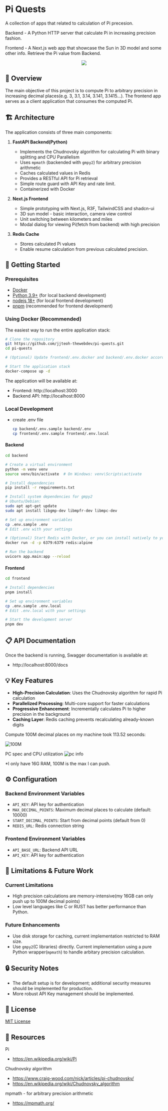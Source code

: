# Pi Quests
A collection of apps that related to calculation of Pi precesion.

Backend - A Python HTTP server that calculate Pi in increasing precision fashion.


Frontend - A Next.js web app that showcase the Sun in 3D model and some other info. Retrieve the Pi value from Backend.

<div align="center">
    <img src="media/app_preview.png" />
</div>


## 📖 Overview

The main objective of this project is to compute Pi to arbitrary precision in increasing decimal places(e.g. 3, 3.1, 3.14, 3.141, 3.1415...). The frontend app serves as a client application that consumes the computed Pi.

## 🏗️ Architecture

The application consists of three main components:

1. **FastAPI Backend(Python)**
   - Implements the Chudnovsky algorithm for calculating Pi with binary splitting and CPU Parallelism
   - Uses `mpmath` (backended with `gmpy2`) for arbitrary precision arithmetic
   - Caches calculated values in Redis
   - Provides a RESTful API for Pi retrieval
   - Simple route guard with API Key and rate limit.
   - Containerized with Docker

2. **Next.js Frontend**
   - Simple prototyping with Next.js, R3F, TailwindCSS and shadcn-ui
   - 3D sun model - basic interaction, camera view control
   - Unit switching between kilometers and miles
   - Modal dialog for viewing Pi(fetch from backend) with high precision

3. **Redis Cache**
   - Stores calculated Pi values
   - Enable resume calculation from previous calculated precision.

## 🚀 Getting Started

### Prerequisites

- [Docker](https://www.docker.com/get-started) 
- [Python 3.9+](https://www.python.org/downloads/) (for local backend development)
- [nodejs 18+](https://nodejs.org) (for local frontend development)
- [pnpm](https://pnpm.io/installation) (recommended for frontend development)

### Using Docker (Recommended)

The easiest way to run the entire application stack:

```bash
# Clone the repository
git https://github.com/jjteoh-thewebdev/pi-quests.git
cd pi-quests

# (Optional) Update frontend/.env.docker and backend/.env.docker accordingly

# Start the application stack
docker-compose up -d
```

The application will be available at:
- Frontend: http://localhost:3000
- Backend API: http://localhost:8000

### Local Development

- create .env file

    ```bash
    cp backend/.env.sample backend/.env
    cp frontend/.env.sample frontend/.env.local
    ```

#### Backend

```bash
cd backend

# Create a virtual environment
python -m venv venv
source venv/bin/activate  # On Windows: venv\Scripts\activate

# Install dependencies
pip install -r requirements.txt

# Install system dependencies for gmpy2
# Ubuntu/Debian:
sudo apt apt-get update
sudo apt install libgmp-dev libmpfr-dev libmpc-dev

# Set up environment variables
cp .env.sample .env
# Edit .env with your settings

# (Optional) Start Redis with Docker, or you can install natively to you machine
docker run -d -p 6379:6379 redis:alpine

# Run the backend
uvicorn app.main:app --reload
```

#### Frontend

```bash
cd frontend

# Install dependencies
pnpm install

# Set up environment variables
cp .env.sample .env.local
# Edit .env.local with your settings

# Start the development server
pnpm dev
```

## 📋 API Documentation

Once the backend is running, Swagger documentation is available at:
- http://localhost:8000/docs

## 💡 Key Features

- **High-Precision Calculation**: Uses the Chudnovsky algorithm for rapid Pi calculation
- **Parallelized Processing**: Multi-core support for faster calculations
- **Progressive Enhancement**: Incrementally calculates Pi to higher precision in the background
- **Caching Layer**: Redis caching prevents recalculating already-known digits

Compute 100M decimal places on my machine took 113.52 seconds:

![100M](media/100M.JPG)

PC spec and CPU utilization
![pc info](media/cpu-utilization.JPG)

*I only have 16G RAM, 100M is the max I can push.


## ⚙️ Configuration

### Backend Environment Variables

- `API_KEY`: API key for authentication
- `MAX_DECIMAL_POINTS`: Maximum decimal places to calculate (default: 10000)
- `START_DECIMAL_POINTS`: Start from decimal points (default from 0)
- `REDIS_URL`: Redis connection string

### Frontend Environment Variables

- `API_BASE_URL`: Backend API URL
- `API_KEY`: API key for authentication

## 🤔 Limitations & Future Work

### Current Limitations

- High precision calculations are memory-intensive(my 16GB can only push up to 100M decimal points)
- Low level languages like C or RUST has better performance than Python.

### Future Enhancements

- Use disk storage for caching, current implementation restricted to RAM size.
- Use `gmpy2`(C libraries) directly. Current implementation using a pure Python wrapper(`mpmath`) to handle arbitary precision calculation.

## 🔒 Security Notes

- The default setup is for development; additional security measures should be implemented for production. 
- More robust API Key management should be implemented. 

## 📄 License

[MIT License](LICENSE)

## 🙏 Resources

Pi
- https://en.wikipedia.org/wiki/Pi

Chudnovsky algorithm 
- https://www.craig-wood.com/nick/articles/pi-chudnovsky/
- https://en.wikipedia.org/wiki/Chudnovsky_algorithm 

mpmath - for arbitrary precision arithmetic
- https://mpmath.org/ 
